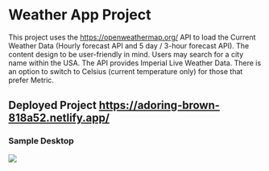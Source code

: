 # Weather App Project
This project uses the https://openweathermap.org/ API to load the Current Weather Data (Hourly forecast API and 5 day / 3-hour forecast API). The content design to be user-friendly in mind. Users may search for a city name within the USA. The API provides Imperial Live Weather Data. There is an option to switch to Celsius (current temperature only) for those that prefer Metric.

## Deployed Project https://adoring-brown-818a52.netlify.app/

### Sample Desktop
<img src="https://user-images.githubusercontent.com/73076448/119397925-d4749280-bca4-11eb-82da-96d20b5836ee.png">
